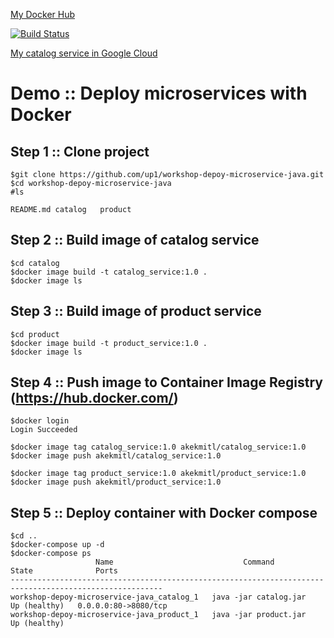 [My Docker Hub](https://hub.docker.com/u/akekmitl)

[![Build Status](https://travis-ci.org/AkeITKMITL/workshop-depoy-microservice-java.svg?branch=master)](https://travis-ci.org/AkeITKMITL/workshop-depoy-microservice-java)

[My catalog service in Google Cloud](http://<ip>:<port>/catalog/1)

# Demo :: Deploy microservices with Docker

## Step 1 :: Clone project
```
$git clone https://github.com/up1/workshop-depoy-microservice-java.git
$cd workshop-depoy-microservice-java
#ls

README.md catalog   product
```

## Step 2 :: Build image of catalog service
```
$cd catalog
$docker image build -t catalog_service:1.0 .
$docker image ls
```

## Step 3 :: Build image of product service
```
$cd product
$docker image build -t product_service:1.0 .
$docker image ls
```

## Step 4 :: Push image to Container Image Registry (https://hub.docker.com/)
```
$docker login
Login Succeeded

$docker image tag catalog_service:1.0 akekmitl/catalog_service:1.0
$docker image push akekmitl/catalog_service:1.0

$docker image tag product_service:1.0 akekmitl/product_service:1.0
$docker image push akekmitl/product_service:1.0
```

## Step 5 :: Deploy container with Docker compose
```
$cd ..
$docker-compose up -d
$docker-compose ps
                   Name                             Command             State              Ports
--------------------------------------------------------------------------------------------------------
workshop-depoy-microservice-java_catalog_1   java -jar catalog.jar   Up (healthy)   0.0.0.0:80->8080/tcp
workshop-depoy-microservice-java_product_1   java -jar product.jar   Up (healthy)
```
